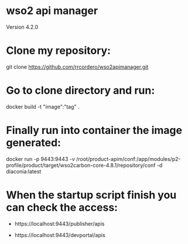 # wso2 api manager
Version 4.2.0

# Clone my repository:
git clone https://github.com/rrcordero/wso2apimanager.git

# Go to clone directory and run:

docker build -t "image":"tag" .

# Finally run into container the image generated:

docker run -p 9443:9443 -v /root/product-apim/conf:/app/modules/p2-profile/product/target/wso2carbon-core-4.8.1/repository/conf -d diaconia:latest

# When the startup script finish you can check the access:

*  https://localhost:9443/publisher/apis

*  https://localhost:9443/devportal/apis


